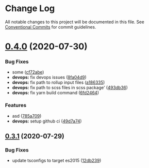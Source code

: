 # Change Log

All notable changes to this project will be documented in this file.
See [Conventional Commits](https://conventionalcommits.org) for commit guidelines.

# [0.4.0](https://github.com/bahdcoder/ds.e-2/compare/v0.3.1...v0.4.0) (2020-07-30)


### Bug Fixes

* some ([cf72abe](https://github.com/bahdcoder/ds.e-2/commit/cf72abe4ea0364a78398d938b4174f5b8fa1d309))
* **devops:** fix devops issues ([8fa04d9](https://github.com/bahdcoder/ds.e-2/commit/8fa04d9c0eb468cffa936d882bf65599bca79109))
* **devops:** fix path to rollup input files ([a186335](https://github.com/bahdcoder/ds.e-2/commit/a186335c5843d1670be765842813217832e75789))
* **devops:** fix path to scss files in scss package' ([493db36](https://github.com/bahdcoder/ds.e-2/commit/493db361e7cba34e18bcf25331e0998a2b238d32))
* **devops:** fix yarn build command ([6fd2464](https://github.com/bahdcoder/ds.e-2/commit/6fd2464792b93bfa5ddbd0f6ebb2c0d17db8b816))


### Features

* asd ([785a709](https://github.com/bahdcoder/ds.e-2/commit/785a7098e2a0060a6ab48d37614a39f26df96128))
* **devops:** setup github ci ([49d7a74](https://github.com/bahdcoder/ds.e-2/commit/49d7a7444b10ef9f52149be8a251dcbf56a60fd1))





## [0.3.1](https://github.com/bahdcoder/ds.e-2/compare/v0.3.0...v0.3.1) (2020-07-29)


### Bug Fixes

* update tsconfigs to target es2015 ([12db239](https://github.com/bahdcoder/ds.e-2/commit/12db2394b58c7e38b1cc9b6c82694a9e1ae5f34f))
